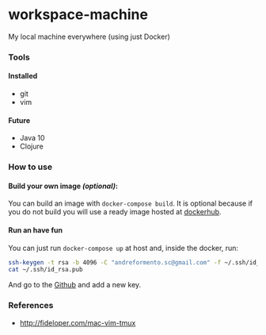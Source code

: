 # workspace-machine
My local machine everywhere (using just Docker)

### Tools

#### Installed

- git
- vim

#### Future
- Java 10
- Clojure

### How to use

#### Build your own image _(optional)_:
You can build an image with `docker-compose build`.
It is optional because if you do not build you will use a ready image hosted
at [dockerhub](https://hub.docker.com/r/andreformento/workspace-machine).

#### Run an have fun
You can just run `docker-compose up` at host and, inside the docker, run:

```bash
ssh-keygen -t rsa -b 4096 -C "andreformento.sc@gmail.com" -f ~/.ssh/id_rsa -q -P ""
cat ~/.ssh/id_rsa.pub
```

And go to the [Github](https://github.com/settings/keys) and add a new key.

### References
- http://fideloper.com/mac-vim-tmux
